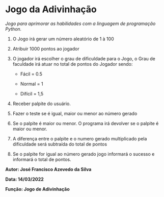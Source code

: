 # 

# Jogo da Adivinhação

_Jogo para aprimorar as habilidades com a linguagem de programação Python._



1. O Jogo irá gerar um número aleatório de 1 à 100

2. Atribuir 1000 pontos ao jogador

3. O jogador irá escolher o grau de dificuldade para o Jogo, o Grau de faculdade irá atuar no total de pontos do Jogador sendo: 
   
   - Fácil = 0.5
   
   - Normal = 1
   
   - Difícil = 1,5

4. Receber palpite do usuário.

5. Fazer o teste se é igual, maior ou menor ao número gerado

6. Se o palpite é maior ou menor. O programa irá devolver se o palpite é maior ou menor. 

7. A diferença entre o palpite e o numero gerado multiplicado pela dificuldade será subtraída do total de pontos

8. Se o palpite for igual ao número gerado jogo informará o sucesso e informará o total de pontos.



**Autor: José Francisco Azevedo da Silva**

**Data: 14/03/2022**

**Função: Jogo de Adivinhação**






